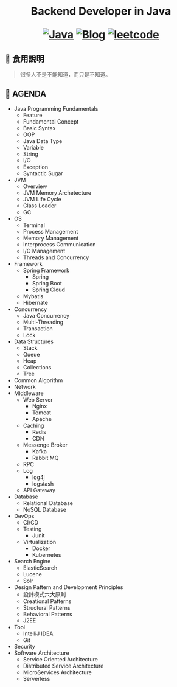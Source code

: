 <h1 align="center"> Backend Developer in Java

<p align="center">
  <a href="#Java"><img src="https://img.shields.io/badge/language-Java-blue.svg" alt="Java"></a>
  <a href="https://regy.dev"><img src="https://img.shields.io/badge/Blog-ReGY's Inspiration-critical.svg" alt="Blog"></a>
  <a href="https://github.com/ReGYChang/LeetCode"><img src="https://img.shields.io/badge/algo-leetcode-brightgreen.svg" alt="leetcode"></a>
</p>

## :penguin: 食用說明

> 很多人不是不能知道，而只是不知道。

## :penguin: AGENDA 
- Java Programming Fundamentals
  - Feature
  - Fundamental Concept
  - Basic Syntax
  - OOP
  - Java Data Type
  - Variable 
  - String
  - I/O
  - Exception
  - Syntactic Sugar
- JVM
  - Overview
  - JVM Memory Archetecture
  - JVM Life Cycle
  - Class Loader
  - GC
- OS
  - Terminal
  - Process Management
  - Memory Management
  - Interprocess Communication
  - I/O Management
  - Threads and Concurrency
- Framework
  - Spring Framework
    - Spring
    - Spring Boot
    - Spring Cloud
  - Mybatis
  - Hibernate
- Concurrency
  - Java Concurrency
  - Multi-Threading
  - Transaction
  - Lock
- Data Structures
  - Stack
  - Queue
  - Heap
  - Collections
  - Tree
- Common Algorithm
- Network
- Middleware
  - Web Server
    - Nginx
    - Tomcat
    - Apache
  - Caching
    - Redis
    - CDN
  - Messenge Broker
    - Kafka
    - Rabbit MQ
  - RPC
  - Log
    - log4j
    - logstash
  - API Gateway
- Database
  - Relational Database
  - NoSQL Database
- DevOps
  - CI/CD
  - Testing
    - Junit
  - Virtualization
    - Docker
    - Kubernetes
- Search Engine
  - ElasticSearch
  - Lucene
  - Solr
- Design Pattern and Development Principles
  - 設計模式六大原則
  - Creational Patterns
  - Structural Patterns
  - Behavioral Patterns
  - J2EE
- Tool
  - IntelliJ IDEA
  - Git
- Security
- Software Architecture
  - Service Oriented Architecture
  - Distributed Service Architecture
  - MicroServices Architecture
  - Serverless

